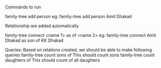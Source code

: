 Commands to run 

family-tree add person <name>
eg: family-tree add person Amit Dhakad

Relationship are added automatically 

family-tree connect <name 1> as <relationship> of <name 2>
eg: family-tree connect Amit Dhakad as son of KK Dhakad

Queries:
Based on relations created, we should be able to make following queries
family-tree count sons of <name>
This should count sons
family-tree count daughters of <name>
This should count of all daughters
